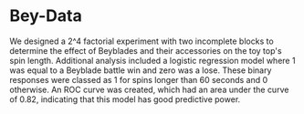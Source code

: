 # Bey-Data
We designed a 2^4 factorial experiment with two incomplete blocks to determine the effect of Beyblades and their accessories on the toy top's spin length. Additional analysis included a logistic regression model where 1 was equal to a Beyblade battle win and zero was a lose. These binary responses were classed as 1 for spins longer than 60 seconds and 0 otherwise. An ROC curve was created, which had an area under the curve of 0.82, indicating that this model has good predictive power.
